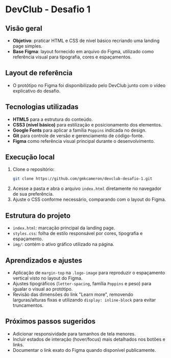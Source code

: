 # DevClub - Desafio 1

## Visão geral

- **Objetivo**: praticar HTML e CSS de nível básico recriando uma landing page simples.
- **Base Figma**: layout fornecido em arquivo do Figma, utilizado como referência visual para tipografia, cores e espaçamentos.

## Layout de referência

- O protótipo no Figma foi disponibilizado pelo DevClub junto com o vídeo explicativo do desafio.

## Tecnologias utilizadas

- **HTML5** para a estrutura do conteúdo.
- **CSS3 (nível básico)** para estilização e posicionamento dos elementos.
- **Google Fonts** para aplicar a família `Poppins` indicada no design.
- **Git** para controle de versão e gerenciamento de código-fonte.
- **Figma** como referência visual principal durante o desenvolvimento.

## Execução local

1. Clone o repositório:
   ```bash
   git clone https://github.com/gmkcameron/devclub-desafio-1.git
   ```
2. Acesse a pasta e abra o arquivo `index.html` diretamente no navegador de sua preferência.
3. Ajuste o CSS conforme necessário, comparando com o layout do Figma.

## Estrutura do projeto

- `index.html`: marcação principal da landing page.
- `styles.css`: folha de estilo responsável por cores, tipografia e espaçamento.
- `img/`: contém o ativo gráfico utilizado na página.

## Aprendizados e ajustes

- Aplicação de `margin-top` na `.logo-image` para reproduzir o espaçamento vertical visto no layout do Figma.
- Ajustes tipográficos (`letter-spacing`, família `Poppins` e peso) para igualar o visual ao protótipo.
- Revisão das dimensões do link "Learn more", removendo larguras/alturas fixas e utilizando `display: inline-block` para evitar truncamentos.

## Próximos passos sugeridos

- Adicionar responsividade para tamanhos de tela menores.
- Incluir estados de interação (hover/focus) mais detalhados nos botões e links.
- Documentar o link exato do Figma quando disponível publicamente.
